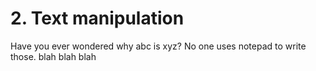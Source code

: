 # 2. Text manipulation
Have you ever wondered why abc is xyz? No one uses notepad to write those. blah blah blah